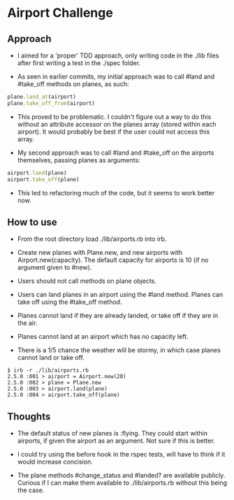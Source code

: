 # Airport Challenge

## Approach
* I aimed for a 'proper' TDD approach, only writing code in the ./lib files
after first writing a test in the ./spec folder.

* As seen in earlier commits, my initial approach was to call #land and #take_off
methods on planes, as such:

```ruby
plane.land_at(airport)
plane.take_off_from(airport)
```

* This proved to be problematic. I couldn't figure out a way to do this
without an attribute accessor on the planes array (stored within each airport).
It would probably be best if the user could not access this array.

* My second approach was to call #land and #take_off on the airports themselves,
passing planes as arguments:

```ruby
airport.land(plane)
airport.take_off(plane)
```

* This led to refactoring much of the code, but it seems to work better now.

## How to use

* From the root directory load ./lib/airports.rb into irb.

* Create new planes with Plane.new, and new airports with Airport.new(capacity).
The default capacity for airports is 10 (if no argument given to #new).

* Users should not call methods on plane objects.

* Users can land planes in an airport using the #land method. Planes can
take off using the #take_off method.

* Planes cannot land if they are already landed, or take off if they are in
the air.

* Planes cannot land at an airport which has no capacity left.

* There is a 1/5 chance the weather will be stormy, in which case planes cannot
land or take off.

```
$ irb -r ./lib/airports.rb
2.5.0 :001 > airport = Airport.new(20)
2.5.0 :002 > plane = Plane.new
2.5.0 :003 > airport.land(plane)
2.5.0 :004 > airport.take_off(plane)
```

## Thoughts

* The default status of new planes is :flying. They could start within airports,
if given the airport as an argument. Not sure if this is better.

* I could try using the before hook in the rspec tests, will have to think if
it would increase concision.

* The plane methods #change_status and #landed? are available publicly. Curious
if I can make them available to ./lib/airports.rb without this being the case.
